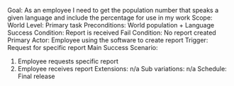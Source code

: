 Goal: As an employee I need to get the population number that speaks a given language and include the percentage for use in my work
Scope: World
Level: Primary task
Preconditions: World population + Language
Success Condition: Report is received
Fail Condition: No report created
Primary Actor: Employee using the software to create report
Trigger: Request for specific report
Main Success Scenario:
1. Employee requests specific report
2. Employee receives report
Extensions: n/a
Sub variations: n/a
Schedule: Final release
